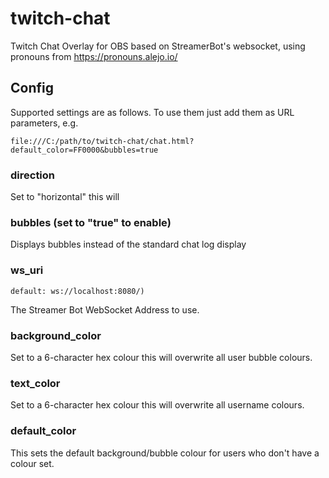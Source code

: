 # twitch-chat
Twitch Chat Overlay for OBS based on StreamerBot's websocket, using pronouns from https://pronouns.alejo.io/

## Config

Supported settings are as follows. To use them just add them as URL parameters, e.g.

```
file:///C:/path/to/twitch-chat/chat.html?default_color=FF0000&bubbles=true
```

### direction

Set to "horizontal" this will 
### bubbles (set to "true" to enable)

Displays bubbles instead of the standard chat log display

### ws_uri

`default: ws://localhost:8080/)`

The Streamer Bot WebSocket Address to use.
### background_color

Set to a 6-character hex colour this will overwrite all user bubble colours.

### text_color

Set to a 6-character hex colour this will overwrite all username colours.
### default_color

This sets the default background/bubble colour for users who don't have a colour set.